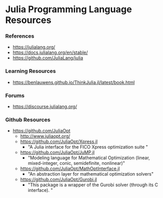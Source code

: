 Julia Programming Language Resources
====


### References
* https://julialang.org/
* https://docs.julialang.org/en/stable/
* https://github.com/JuliaLang/julia


### Learning Resources
* https://benlauwens.github.io/ThinkJulia.jl/latest/book.html

### Forums
* https://discourse.julialang.org/

### Github Resources
* https://github.com/JuliaOpt
  * http://www.juliaopt.org/
  * https://github.com/JuliaOpt/Xpress.jl
    * "A Julia interface for the FICO Xpress optimization suite "
  * https://github.com/JuliaOpt/JuMP.jl
    * "Modeling language for Mathematical Optimization (linear, mixed-integer, conic, semidefinite, nonlinear)"
  * https://github.com/JuliaOpt/MathOptInterface.jl
    * "An abstraction layer for mathematical optimization solvers"
  * https://github.com/JuliaOpt/Gurobi.jl
    * "This package is a wrapper of the Gurobi solver (through its C interface). "

